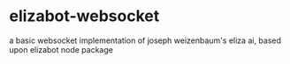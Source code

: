 # elizabot-websocket

a basic websocket implementation of joseph weizenbaum's eliza ai, based upon elizabot node package
